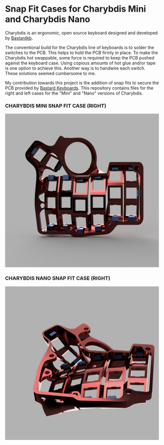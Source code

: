# Snap Fit Cases for Charybdis Mini and Charybdis Nano

Charybdis is an ergonomic, open source keyboard designed and developed by [Bastardkb](https://github.com/Bastardkb/Charybdis).

The conventional build for the Charybdis line of keyboards is to solder the switches to the PCB. This helps to hold the PCB firmly in place. To make the Charybdis hot swappable, some force is required to keep the PCB pushed against the keyboard case. Using copious amounts of hot glue and/or tape is one option to achieve this. Another way is to handwire each switch. These solutions seemed cumbersome to me.

My contribution towards this project is the addition of snap fits to secure the PCB provided by [Bastard Keyboards](https://bastardkb.com/). This repository contains files for the right and left cases for the "Mini" and "Nano" versions of Charybdis.

### CHARYBDIS MINI SNAP FIT CASE (RIGHT)
<img src="images/CMini_v1_v11_snap_fit.jpeg" width="1500">

### CHARYBDIS NANO SNAP FIT CASE (RIGHT)
<img src="images/charybdisnano_v2_v187_snap_fit.jpeg" width="1500">
